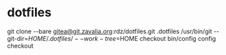 # dotfiles

git clone --bare gitea@git.zavalia.org:rdz/dotfiles.git .dotfiles
/usr/bin/git --git-dir=$HOME/.dotfiles/ --work-tree=$HOME checkout bin/config
config checkout

